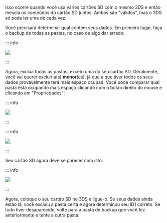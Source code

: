 Isso ocorre quando você usa vários cartões SD com o mesmo 3DS e então mescla os conteúdos do cartão SD juntos. Ambos são "válidos", mas o 3DS só pode ler uma de cada vez.

Você precisará determinar qual contém seus dados. Em primeiro lugar, faça o backup de todas as pastas, no caso de algo dar errado:

::: info

![](/images/screenshots/troubleshooting/backup-id1.png)

:::

Agora, exclua todas as pastas, exceto uma do seu cartão SD. Geralmente, você vai querer excluir a(s) **menor**(es), já que a que tiver todos os seus dados provavelmente terá mais espaço ocupad. Você pode comparar qual pasta está ocupando mais espaço clicando com o botão direito do mouse e clicando em "Propriedades":

::: info

![](/images/screenshots/troubleshooting/rightclick-properties.png)

:::

::: info

![](/images/screenshots/troubleshooting/compare-id1.png)

:::

Seu cartão SD agora deve se parecer com isto:

::: info

![](/images/screenshots/troubleshooting/correct-id1.png)

:::

Agora, coloque o seu cartão SD no 3DS e ligue-o. Se seus dados ainda estão lá, você excluiu a pasta certa e agora determinou seu ID1 correto. Se tudo tiver desaparecido, volte para a pasta de backup que você fez anteriormente e tente a outra pasta.